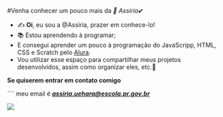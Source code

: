 #Venha conhecer um pouco mais da _🌺 Assiria💕_
 
- ✍️ **Oi**, eu sou a @Assiria, prazer em conhece-lo!
- 📚 Estou aprendendo à programar;
- E consegui aprender um pouco à programação do JavaScripp, HTML, CSS e Scratch pelo [Alura](https://www.alura.com.br).
- Vou utilizar esse espaço para compartilhar meus projetos desenvolvidos, assim como organizar eles, etc.🍱


**Se quiserem entrar em contato comigo**

¨¨ meu email é ***assiria.uehara@escola.pr.gov.br*** 


![](https://media.tenor.com/b-rNht0eLhIAAAAC/anime-girl-salute.gif)
